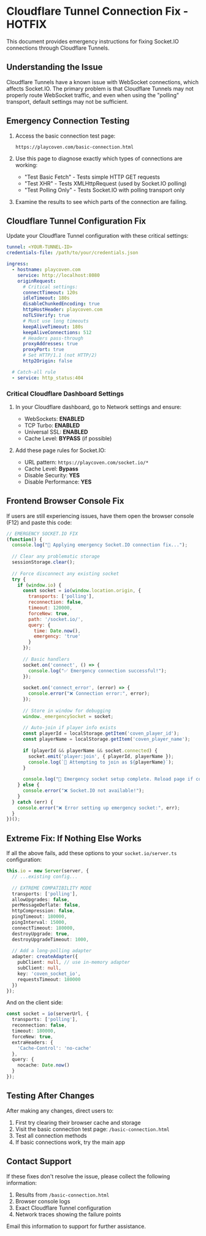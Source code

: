 # Cloudflare Tunnel Connection Fix - HOTFIX

This document provides emergency instructions for fixing Socket.IO connections through Cloudflare Tunnels.

## Understanding the Issue

Cloudflare Tunnels have a known issue with WebSocket connections, which affects Socket.IO. The primary problem is that Cloudflare Tunnels may not properly route WebSocket traffic, and even when using the "polling" transport, default settings may not be sufficient.

## Emergency Connection Testing

1. Access the basic connection test page:
   ```
   https://playcoven.com/basic-connection.html
   ```

2. Use this page to diagnose exactly which types of connections are working:
   - "Test Basic Fetch" - Tests simple HTTP GET requests
   - "Test XHR" - Tests XMLHttpRequest (used by Socket.IO polling)
   - "Test Polling Only" - Tests Socket.IO with polling transport only

3. Examine the results to see which parts of the connection are failing.

## Cloudflare Tunnel Configuration Fix

Update your Cloudflare Tunnel configuration with these critical settings:

```yaml
tunnel: <YOUR-TUNNEL-ID>
credentials-file: /path/to/your/credentials.json

ingress:
  - hostname: playcoven.com
    service: http://localhost:8080
    originRequest:
      # Critical settings:
      connectTimeout: 120s
      idleTimeout: 180s
      disableChunkedEncoding: true
      httpHostHeader: playcoven.com
      noTLSVerify: true
      # Must use long timeouts
      keepAliveTimeout: 180s
      keepAliveConnections: 512
      # Headers pass-through
      proxyAddresses: true
      proxyPort: true
      # Set HTTP/1.1 (not HTTP/2)
      http2Origin: false

  # Catch-all rule
  - service: http_status:404
```

### Critical Cloudflare Dashboard Settings

1. In your Cloudflare dashboard, go to Network settings and ensure:
   - WebSockets: **ENABLED**
   - TCP Turbo: **ENABLED**
   - Universal SSL: **ENABLED**
   - Cache Level: **BYPASS** (if possible)

2. Add these page rules for Socket.IO:
   - URL pattern: `https://playcoven.com/socket.io/*`
   - Cache Level: **Bypass**
   - Disable Security: **YES**
   - Disable Performance: **YES**

## Frontend Browser Console Fix

If users are still experiencing issues, have them open the browser console (F12) and paste this code:

```javascript
// EMERGENCY SOCKET.IO FIX
(function() {
  console.log("🚨 Applying emergency Socket.IO connection fix...");
  
  // Clear any problematic storage
  sessionStorage.clear();
  
  // Force disconnect any existing socket
  try {
    if (window.io) {
      const socket = io(window.location.origin, {
        transports: ['polling'],
        reconnection: false,
        timeout: 120000,
        forceNew: true,
        path: '/socket.io/',
        query: { 
          time: Date.now(),
          emergency: 'true'
        }
      });
      
      // Basic handlers
      socket.on('connect', () => {
        console.log("✅ Emergency connection successful!");
      });
      
      socket.on('connect_error', (error) => {
        console.error("❌ Connection error:", error);
      });
      
      // Store in window for debugging
      window._emergencySocket = socket;
      
      // Auto-join if player info exists
      const playerId = localStorage.getItem('coven_player_id');
      const playerName = localStorage.getItem('coven_player_name');
      
      if (playerId && playerName && socket.connected) {
        socket.emit('player:join', { playerId, playerName });
        console.log(`🔄 Attempting to join as ${playerName}`);
      }
      
      console.log("🔧 Emergency socket setup complete. Reload page if connected successfully.");
    } else {
      console.error("❌ Socket.IO not available!");
    }
  } catch (err) {
    console.error("❌ Error setting up emergency socket:", err);
  }
})();
```

## Extreme Fix: If Nothing Else Works

If all the above fails, add these options to your `socket.io/server.ts` configuration:

```typescript
this.io = new Server(server, {
  // ...existing config...
  
  // EXTREME COMPATIBILITY MODE
  transports: ['polling'],
  allowUpgrades: false,
  perMessageDeflate: false,
  httpCompression: false,
  pingTimeout: 180000,
  pingInterval: 15000,
  connectTimeout: 180000,
  destroyUpgrade: true,
  destroyUpgradeTimeout: 1000,
  
  // Add a long-polling adapter
  adapter: createAdapter({
    pubClient: null, // use in-memory adapter
    subClient: null,
    key: 'coven_socket_io',
    requestsTimeout: 180000
  })
});
```

And on the client side:

```typescript
const socket = io(serverUrl, {
  transports: ['polling'],
  reconnection: false,
  timeout: 180000,
  forceNew: true,
  extraHeaders: {
    'Cache-Control': 'no-cache'
  },
  query: {
    nocache: Date.now()
  }
});
```

## Testing After Changes

After making any changes, direct users to:

1. First try clearing their browser cache and storage
2. Visit the basic connection test page: `/basic-connection.html`
3. Test all connection methods
4. If basic connections work, try the main app

## Contact Support

If these fixes don't resolve the issue, please collect the following information:

1. Results from `/basic-connection.html`
2. Browser console logs
3. Exact Cloudflare Tunnel configuration
4. Network traces showing the failure points

Email this information to support for further assistance.
